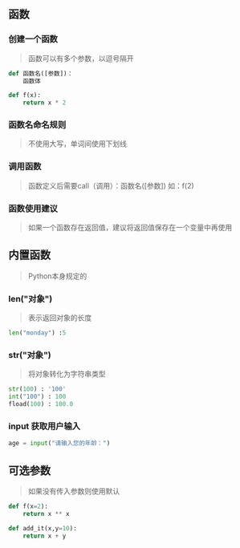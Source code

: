 ## 函数
### 创建一个函数
>函数可以有多个参数，以逗号隔开
```python
def 函数名([参数])：
    函数体
``` 
```python
def f(x):
    return x * 2
```

### 函数名命名规则
>不使用大写，单词间使用下划线

### 调用函数
>函数定义后需要call（调用）：函数名([参数]) 如：f(2)

### 函数使用建议
>如果一个函数存在返回值，建议将返回值保存在一个变量中再使用

## 内置函数
>Python本身规定的

### len("对象")
>表示返回对象的长度
```python
len("monday") :5
```

### str("对象")
>将对象转化为字符串类型
```python
str(100) : '100'
int("100") : 100
fload(100) : 100.0
```

### input 获取用户输入
```python
age = input("请输入您的年龄：")
```

## 可选参数
>如果没有传入参数则使用默认
```python
def f(x=2):
    return x ** x

def add_it(x,y=10):
    return x + y
```